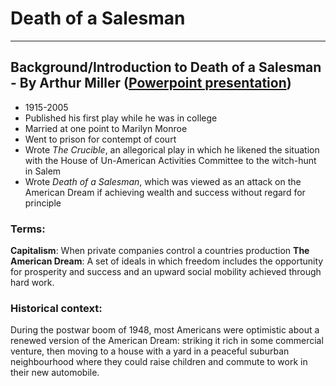 # Death of a Salesman

- - - -
## Background/Introduction to Death of a Salesman - By Arthur Miller ([Powerpoint presentation](https://drive.google.com/file/d/1ZorcoqKVx-NkqHyllmcbU-g9nT-xdfYu/view))
* 1915-2005
* Published his first play while he was in college
* Married at one point to Marilyn Monroe
* Went to prison for contempt of court
* Wrote *The Crucible*, an allegorical play in which he likened the situation with the House of Un-American Activities Committee to the witch-hunt in Salem
* Wrote *Death of a Salesman*, which was viewed as an attack on the American Dream if achieving wealth and success without regard for principle

### Terms:
**Capitalism**: When private companies control a countries production
**The American Dream**: A set of ideals in which freedom includes the opportunity for prosperity and success and an upward social mobility achieved through hard work.

### Historical context:
During the postwar boom of 1948, most Americans were optimistic about a renewed version of the American Dream: striking it rich in some commercial venture, then moving to a house with a yard in a peaceful suburban neighbourhood where they could raise children and commute to work in their new automobile. 